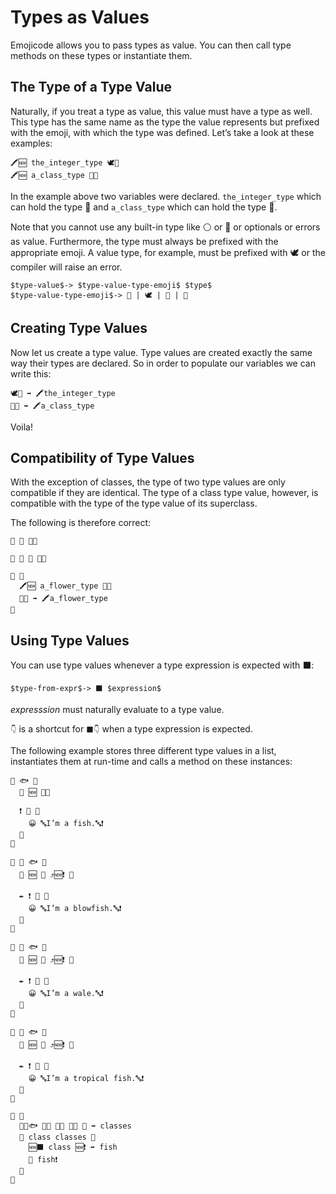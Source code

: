 # Types as Values

Emojicode allows you to pass types as value. You can then call
type methods on these types or instantiate them.

## The Type of a Type Value

Naturally, if you treat a type as value, this value must have a type as well.
This type has the same name as the type the value represents but prefixed with
the emoji, with which the type was defined. Let’s take a look at these
examples:

```
🖍🆕 the_integer_type 🕊🔢
🖍🆕 a_class_type 🐇🔡
```

In the example above two variables were declared. `the_integer_type` which can
hold the type 🔢 and `a_class_type` which can hold the type 🔡.

Note that you cannot use any built-in type like ⚪️ or 🔵 or optionals or errors
as value. Furthermore, the type must always be prefixed with the appropriate
emoji. A value type, for example, must be prefixed with 🕊 or the compiler will
raise an error.

```syntax
$type-value$-> $type-value-type-emoji$ $type$
$type-value-type-emoji$-> 🐇 | 🕊 | 🦃 | 🐊
```

## Creating Type Values

Now let us create a type value. Type values are created exactly the same
way their types are declared. So in order to populate our variables we can
write this:

```
🕊🔢 ➡️ 🖍the_integer_type
🐇🔡 ➡️ 🖍a_class_type
```

Voila!

## Compatibility of Type Values

With the exception of classes, the type of two type values are only compatible
if they are identical.
The type of a class type value, however,
is compatible with the type of the type value of its superclass.

The following is therefore correct:

```
🐇 🌷 🍇🍉

🐇 🌺 🌷 🍇🍉

🏁 🍇
  🖍🆕 a_flower_type 🐇🌷
  🐇🌺 ➡️ 🖍a_flower_type
🍉
```

## Using Type Values

You can use type values whenever a type expression is expected with ⬛️:

```syntax
$type-from-expr$-> ⬛️ $expression$
```

*expresssion* must naturally evaluate to a type value.

`👇` is a shortcut for `⬛️👇` when a type expression is expected.

The following example stores three different type values in a list,
instantiates them at run-time and calls a method on these instances:

```
🐇 🐟 🍇
  🔑 🆕 🍇🍉

  ❗️ 🙋 🍇
    😀 🔤I’m a fish.🔤❗️
  🍉
🍉

🐇 🐡 🐟 🍇
  🔑 🆕 🍇 ⤴️🆕❗️ 🍉

  ✒️ ❗️ 🙋 🍇
    😀 🔤I’m a blowfish.🔤❗️
  🍉
🍉

🐇 🐋 🐟 🍇
  🔑 🆕 🍇 ⤴️🆕❗️ 🍉

  ✒️ ❗️ 🙋 🍇
    😀 🔤I’m a wale.🔤❗️
  🍉
🍉

🐇 🐠 🐟 🍇
  🔑 🆕 🍇 ⤴️🆕❗️ 🍉

  ✒️ ❗️ 🙋 🍇
    😀 🔤I’m a tropical fish.🔤❗️
  🍉
🍉

🏁 🍇
  🍨🐇🐟 🐇🐡 🐇🐋 🐇🐠 🍆 ➡️ classes
  🔂 class classes 🍇
    🆕⬛️ class 🆕❗️ ➡️ fish
    🙋 fish❗️
  🍉
🍉
```

